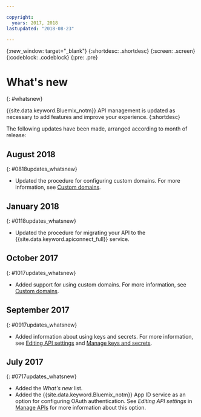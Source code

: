 ```yaml
---

copyright:
  years: 2017, 2018
lastupdated: "2018-08-23"

---
```



{:new_window: target="_blank"}
{:shortdesc: .shortdesc}
{:screen: .screen}
{:codeblock: .codeblock}
{:pre: .pre}

# What's new
{: #whatsnew}

{{site.data.keyword.Bluemix_notm}} API management is updated as necessary to add features and improve your experience.
{:shortdesc}

The following updates have been made, arranged according to month of release:

## August 2018
{: #0818updates_whatsnew}
* Updated the procedure for configuring custom domains. For more information, see [Custom domains](/docs/services/api-management/manage_apis.html#custom_domains_manage_apis).

## January 2018
{: #0118updates_whatsnew}

* Updated the procedure for migrating your API to the {{site.data.keyword.apiconnect_full}} service.

## October 2017
{: #1017updates_whatsnew}

* Added support for using custom domains. For more information, see [Custom domains](/docs/services/api-management/manage_apis.html#custom_domains_manage_apis).

## September 2017
{: #0917updates_whatsnew}

* Added information about using keys and secrets. For more information, see [Editing API settings](/docs/services/api-management/manage_apis.html#settings_apis_manage_apis) and [Manage keys and secrets](/docs/services/api-management/keys_secrets.html). 

## July 2017
{: #0717updates_whatsnew}

* Added the *What's new* list.
* Added the {{site.data.keyword.Bluemix_notm}} App ID service as an option for configuring OAuth authentication. See *Editing API settings* in [Manage APIs](/docs/services/api-management/manage_apis.html) for more information about this option.
